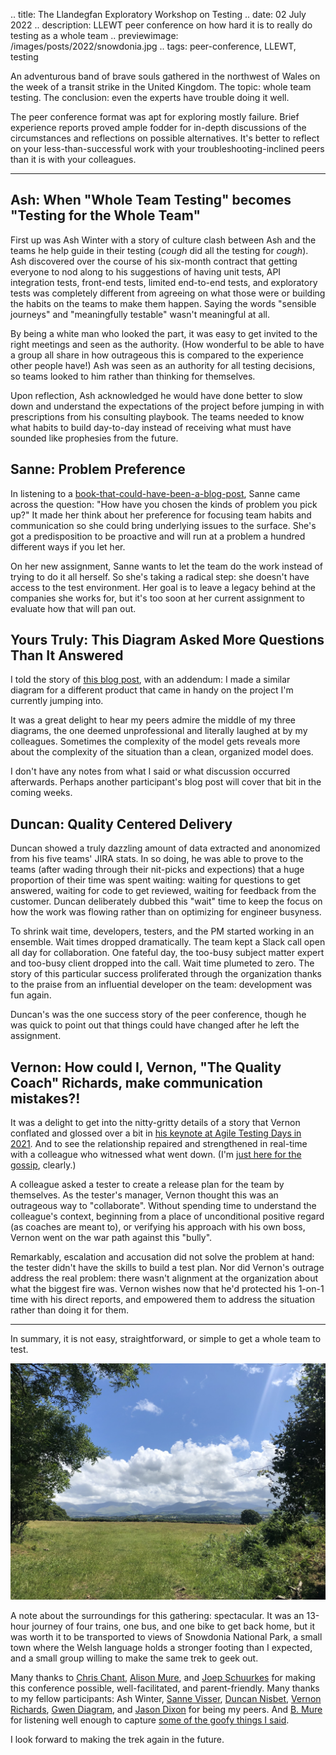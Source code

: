 .. title: The Llandegfan Exploratory Workshop on Testing
.. date: 02 July 2022
.. description: LLEWT peer conference on how hard it is to really do testing as a whole team
.. previewimage: /images/posts/2022/snowdonia.jpg
.. tags: peer-conference, LLEWT, testing

An adventurous band of brave souls gathered in the northwest of Wales on the week of a transit strike in the United Kingdom. The topic: whole team testing. The conclusion: even the experts have trouble doing it well. 

The peer conference format was apt for exploring mostly failure. Brief experience reports proved ample fodder for in-depth discussions of the circumstances and reflections on possible alternatives. It's better to reflect on your less-than-successful work with your troubleshooting-inclined  peers than it is with your colleagues. 
___

## Ash: When "Whole Team Testing" becomes "Testing for the Whole Team"

First up was Ash Winter with a story of culture clash between Ash and the teams he help guide in their testing (*cough* did all the testing for *cough*). Ash discovered over the course of his six-month contract that getting everyone to nod along to his suggestions of having unit tests, API integration tests, front-end tests, limited end-to-end tests, and exploratory tests was completely different from agreeing on what those were or building the habits on the teams to make them happen. Saying the words "sensible journeys" and "meaningfully testable" wasn't meaningful at all. 

By being a white man who looked the part, it was easy to get invited to the right meetings and seen as the authority. (How wonderful to be able to have a group all share in how outrageous this is compared to the experience other people have!) Ash was seen as an authority for all testing decisions, so teams looked to him rather than thinking for themselves. 

Upon reflection, Ash acknowledged he would have done better to slow down and understand the expectations of the project before jumping in with prescriptions from his consulting playbook. The teams needed to know what habits to build day-to-day instead of receiving what must have sounded like prophesies from the future. 

## Sanne: Problem Preference

In listening to a [book-that-could-have-been-a-blog-post](https://app.thestorygraph.com/books/08f5dd67-b24a-436e-b46f-f5b3566fe44a), Sanne came across the question: "How have you chosen the kinds of problem you pick up?" It made her think about her preference for focusing team habits and communication so she could bring underlying issues to the surface. She's got a predisposition to be proactive and will run at a problem a hundred different ways if you let her.

On her new assignment, Sanne wants to let the team do the work instead of trying to do it all herself. So she's taking a radical step: she doesn't have access to the test environment. Her goal is to leave a legacy behind at the companies she works for, but it's too soon at her current assignment to evaluate how that will pan out.

## Yours Truly: This Diagram Asked More Questions Than It Answered

I told the story of [this blog post](https://elizabethzagroba.com/posts/2022/01_16_this_diagram_asked_more_questions_than_it_answered/), with an addendum: I made a similar diagram for a different product that came in handy on the project I'm currently jumping into. 

It was a great delight to hear my peers admire the middle of my three diagrams, the one deemed unprofessional and literally laughed at by my colleagues. Sometimes the complexity of the model gets reveals more about the complexity of the situation than a clean, organized model does. 

I don't have any notes from what I said or what discussion occurred afterwards. Perhaps another participant's blog post will cover that bit in the coming weeks.

## Duncan: Quality Centered Delivery

Duncan showed a truly dazzling amount of data extracted and anonomized from his five teams' JIRA stats. In so doing, he was able to prove to the teams (after wading through their nit-picks and expections) that a huge proportion of their time was spent waiting: waiting for questions to get answered, waiting for code to get reviewed, waiting for feedback from the customer. Duncan deliberately dubbed this "wait" time to keep the focus on how the work was flowing rather than on optimizing for engineer busyness.

To shrink wait time, developers, testers, and the PM started working in an ensemble. Wait times dropped dramatically. The team kept a Slack call open all day for collaboration. One fateful day, the too-busy subject matter expert and too-busy client dropped into the call. Wait time plumeted to zero. The story of this particular success proliferated through the organization thanks to the praise from an influential developer on the team: development was fun again. 

Duncan's was the one success story of the peer conference, though he was quick to point out that things could have changed after he left the assignment. 

## Vernon: How could I, Vernon, "The Quality Coach" Richards, make communication mistakes?!

It was a delight to get into the nitty-gritty details of a story that Vernon conflated and glossed over a bit in [his keynote at Agile Testing Days in 2021](https://agiletestingdays.com/2021/session/what-does-the-coach-in-quality-coach-mean/). And to see the relationship repaired and strengthened in real-time with a colleague who witnessed what went down. (I'm [just here for the gossip](https://twitter.com/ezagroba/status/1540454855218708486), clearly.) 

A colleague asked a tester to create a release plan for the team by themselves. As the tester's manager, Vernon thought this was an outrageous way to "collaborate". Without spending time to understand the colleague's context, beginning from a place of unconditional positive regard (as coaches are meant to), or verifying his approach with his own boss, Vernon went on the war path against this "bully".

Remarkably, escalation and accusation did not solve the problem at hand: the tester didn't have the skills to build a test plan. Nor did Vernon's outrage address the real problem: there wasn't alignment at the organization about what the biggest fire was. Vernon wishes now that he'd protected his 1-on-1 time with his direct reports, and empowered them to address the situation rather than doing it for them.

___

In summary, it is not easy, straightforward, or simple to get a whole team to test. 

![](/images/posts/2022/snowdonia.jpg "Our lunch walk with a view of Snowdonia")

A note about the surroundings for this gathering: spectacular. It was an 13-hour journey of four trains, one bus, and one bike to get back home, but it was worth it to be transported to views of Snowdonia National Park, a small town where the Welsh language holds a stronger footing than I expected, and a small group willing to make the same trek to geek out. 

Many thanks to [Chris Chant](https://twitter.com/choibot), [Alison Mure](https://www.instagram.com/alisonmureillustrates/), and [Joep Schuurkes](https://twitter.com/j19sch) for making this conference possible, well-facilitated, and parent-friendly. Many thanks to my fellow participants: Ash Winter, [Sanne Visser](https://twitter.com/SimplySanne), [Duncan Nisbet](https://twitter.com/DuncNisbet), [Vernon Richards](https://twitter.com/TesterFromLeic), [Gwen Diagram](https://twitter.com/gwendiagram), and [Jason Dixon](https://twitter.com/mutantsounds) for being my peers. And [B. Mure](https://twitter.com/beemure) for listening well enough to capture [some of the goofy things I said](https://twitter.com/choibot/status/1542940993548423168). 

I look forward to making the trek again in the future. 


